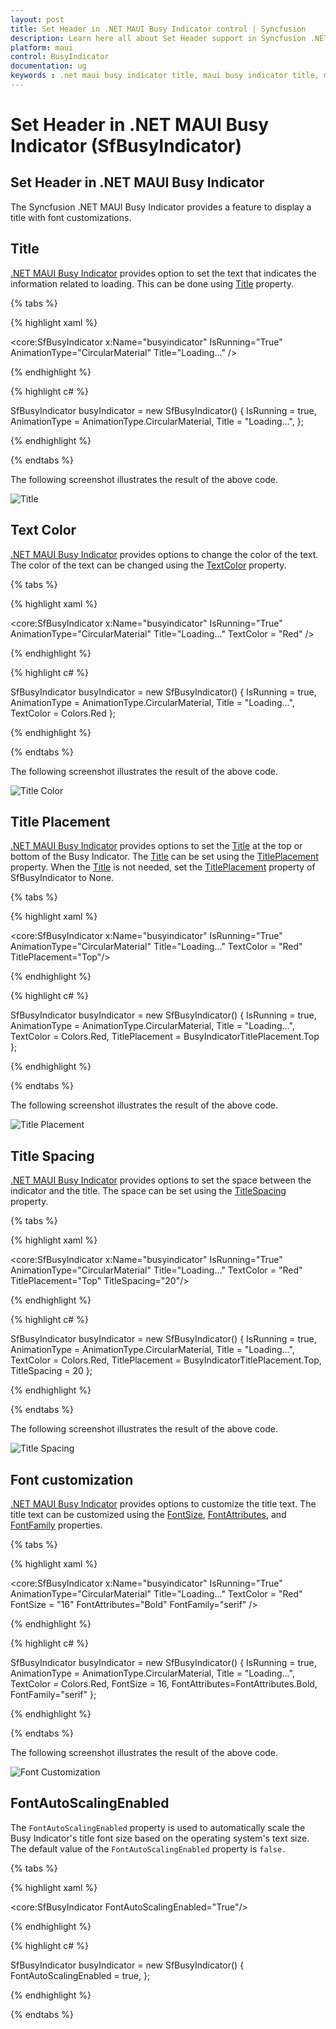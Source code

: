 ```yaml
---
layout: post
title: Set Header in .NET MAUI Busy Indicator control | Syncfusion
description: Learn here all about Set Header support in Syncfusion .NET MAUI Busy Indicator (SfBusyIndicator) control and more.
platform: maui
control: BusyIndicator
documentation: ug
keywords : .net maui busy indicator title, maui busy indicator title, maui busy indicator header, maui busy indicator title placement.
---
```

# Set Header in .NET MAUI Busy Indicator (SfBusyIndicator)

## Set Header in .NET MAUI Busy Indicator

The Syncfusion .NET MAUI Busy Indicator provides a feature to display a title with font customizations.

## Title

[.NET MAUI Busy Indicator](https://help.syncfusion.com/cr/maui/Syncfusion.Maui.Core.SfBusyIndicator.html?tabs=tabid-1) provides option to set the text that indicates the information related to loading. This can be done using [Title](https://help.syncfusion.com/cr/maui/Syncfusion.Maui.Core.SfBusyIndicator.html#Syncfusion_Maui_Core_SfBusyIndicator_Title) property.

{% tabs %}

{% highlight xaml %}

<core:SfBusyIndicator x:Name="busyindicator"
                      IsRunning="True"
                      AnimationType="CircularMaterial"
                      Title="Loading..." />

{% endhighlight %}

{% highlight c# %}

SfBusyIndicator busyIndicator = new SfBusyIndicator()
{
    IsRunning = true,
    AnimationType = AnimationType.CircularMaterial,
    Title = "Loading...",
};

{% endhighlight %}

{% endtabs %}

The following screenshot illustrates the result of the above code.

![Title](Images/SetHeader/Setheader.png)

## Text Color

[.NET MAUI Busy Indicator](https://help.syncfusion.com/cr/maui/Syncfusion.Maui.Core.SfBusyIndicator.html?tabs=tabid-1) provides options to change the color of the text. The color of the text can be changed using the [TextColor](https://help.syncfusion.com/cr/maui/Syncfusion.Maui.Core.SfBusyIndicator.html#Syncfusion_Maui_Core_SfBusyIndicator_TextColor) property.

{% tabs %}

{% highlight xaml %}
  
<core:SfBusyIndicator x:Name="busyindicator"
                      IsRunning="True"
                      AnimationType="CircularMaterial"
                      Title="Loading..."
                      TextColor = "Red" />           
       
{% endhighlight %}

{% highlight c# %}
   
SfBusyIndicator busyIndicator = new SfBusyIndicator()
{
    IsRunning = true,
    AnimationType = AnimationType.CircularMaterial,
    Title = "Loading...",
    TextColor = Colors.Red
};

{% endhighlight %}

{% endtabs %}

The following screenshot illustrates the result of the above code.

![Title Color](Images/SetHeader/TitleColor.png)


## Title Placement

[.NET MAUI Busy Indicator](https://help.syncfusion.com/cr/maui/Syncfusion.Maui.Core.SfBusyIndicator.html?tabs=tabid-1)   provides options to set the [Title](https://help.syncfusion.com/cr/maui/Syncfusion.Maui.Core.SfBusyIndicator.html#Syncfusion_Maui_Core_SfBusyIndicator_Title) at the top or bottom of the Busy Indicator. The [Title](https://help.syncfusion.com/cr/maui/Syncfusion.Maui.Core.SfBusyIndicator.html#Syncfusion_Maui_Core_SfBusyIndicator_Title) can be set using the [TitlePlacement](https://help.syncfusion.com/cr/maui/Syncfusion.Maui.Core.SfBusyIndicator.html#Syncfusion_Maui_Core_SfBusyIndicator_TitlePlacement)  property. When the [Title](https://help.syncfusion.com/cr/maui/Syncfusion.Maui.Core.SfBusyIndicator.html#Syncfusion_Maui_Core_SfBusyIndicator_Title) is not needed, set the [TitlePlacement](https://help.syncfusion.com/cr/maui/Syncfusion.Maui.Core.SfBusyIndicator.html#Syncfusion_Maui_Core_SfBusyIndicator_TitlePlacement)  property of SfBusyIndicator to None.

{% tabs %}

{% highlight xaml %}

<core:SfBusyIndicator x:Name="busyindicator"
                      IsRunning="True"
                      AnimationType="CircularMaterial"
                      Title="Loading..."
                      TextColor = "Red" 
                      TitlePlacement="Top"/>           

{% endhighlight %}

{% highlight c# %}
  
SfBusyIndicator busyIndicator = new SfBusyIndicator()
{
    IsRunning = true,
    AnimationType = AnimationType.CircularMaterial,
    Title = "Loading...",
    TextColor = Colors.Red,
    TitlePlacement = BusyIndicatorTitlePlacement.Top
};

{% endhighlight %}

{% endtabs %}

The following screenshot illustrates the result of the above code.

![Title Placement](Images/SetHeader/TitlePlacement.png)


## Title Spacing

[.NET MAUI Busy Indicator](https://help.syncfusion.com/cr/maui/Syncfusion.Maui.Core.SfBusyIndicator.html?tabs=tabid-1) provides options to set the space between the indicator and the title. The space can be set using the [TitleSpacing](https://help.syncfusion.com/cr/maui/Syncfusion.Maui.Core.SfBusyIndicator.html#Syncfusion_Maui_Core_SfBusyIndicator_TitleSpacing) property.

{% tabs %}

{% highlight xaml %}

<core:SfBusyIndicator x:Name="busyindicator"
                      IsRunning="True"
                      AnimationType="CircularMaterial"
                      Title="Loading..."
                      TextColor = "Red" 
                      TitlePlacement="Top"
                      TitleSpacing="20"/>           

{% endhighlight %}

{% highlight c# %}

    
SfBusyIndicator busyIndicator = new SfBusyIndicator()
{
    IsRunning = true,
    AnimationType = AnimationType.CircularMaterial,
    Title = "Loading...",
    TextColor = Colors.Red,
    TitlePlacement = BusyIndicatorTitlePlacement.Top,
    TitleSpacing = 20
};

{% endhighlight %}

{% endtabs %}

The following screenshot illustrates the result of the above code.

![Title Spacing](Images/SetHeader/Spacing.png)



## Font customization

[.NET MAUI Busy Indicator](https://help.syncfusion.com/cr/maui/Syncfusion.Maui.Core.SfBusyIndicator.html) provides options to customize the title text. The title text can be customized using the [FontSize](https://help.syncfusion.com/cr/maui/Syncfusion.Maui.Core.SfBusyIndicator.html#Syncfusion_Maui_Core_SfBusyIndicator_FontSize), [FontAttributes](https://help.syncfusion.com/cr/maui/Syncfusion.Maui.Core.SfBusyIndicator.html#Syncfusion_Maui_Core_SfBusyIndicator_FontAttributes), and [FontFamily](https://help.syncfusion.com/cr/maui/Syncfusion.Maui.Core.SfBusyIndicator.html#Syncfusion_Maui_Core_SfBusyIndicator_FontFamily) properties.


{% tabs %}

{% highlight xaml %}

<core:SfBusyIndicator x:Name="busyindicator"
                      IsRunning="True"
                      AnimationType="CircularMaterial"
                      Title="Loading..."
                      TextColor = "Red" 
                      FontSize = "16"
                      FontAttributes="Bold"
                      FontFamily="serif" />           
 
{% endhighlight %}

{% highlight c# %}

SfBusyIndicator busyIndicator = new SfBusyIndicator()
{
    IsRunning = true,
    AnimationType = AnimationType.CircularMaterial,
    Title = "Loading...",
    TextColor = Colors.Red,
    FontSize = 16,
    FontAttributes=FontAttributes.Bold,
    FontFamily="serif"
};

{% endhighlight %}

{% endtabs %}

The following screenshot illustrates the result of the above code.

![Font Customization](Images/SetHeader/Fontattributes.png)

## FontAutoScalingEnabled

The `FontAutoScalingEnabled` property is used to automatically scale the Busy Indicator's title font size based on the operating system's text size. The default value of the `FontAutoScalingEnabled` property is `false.`

{% tabs %}

{% highlight xaml %}

<core:SfBusyIndicator FontAutoScalingEnabled="True"/>

{% endhighlight %}

{% highlight c# %}

    
SfBusyIndicator busyIndicator = new SfBusyIndicator()
{
    FontAutoScalingEnabled = true,
};

{% endhighlight %}

{% endtabs %}